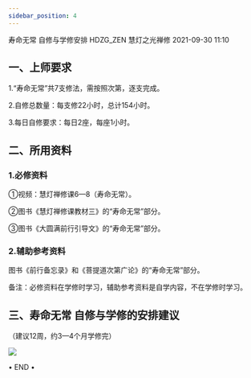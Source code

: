 ```yaml
---
sidebar_position: 4
---
```



寿命无常 自修与学修安排
HDZG_ZEN 慧灯之光禅修 2021-09-30 11:10


## 一、上师要求

1.“寿命无常”共7支修法，需按照次第，逐支完成。

2.自修总数量：每支修22小时，总计154小时。

3.每日自修要求：每日2座，每座1小时。



## 二、所用资料

### 1.必修资料

①视频：慧灯禅修课6—8（寿命无常）。

②图书《慧灯禅修课教材三》的“寿命无常”部分。

③图书《大圆满前行引导文》的“寿命无常”部分。



### 2.辅助参考资料

图书《前行备忘录》和《菩提道次第广论》的“寿命无常”部分。



备注：必修资料在学修时学习，辅助参考资料是自学内容，不在学修时学习。



## 三、寿命无常 自修与学修的安排建议

（建议12周，约3—4个月学修完）

![](/img/4jx_smwc_1.png)

• END •